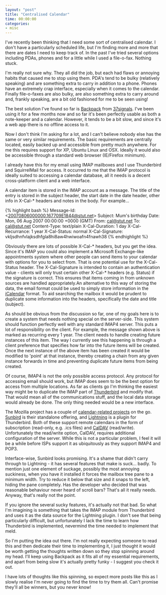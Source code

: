 ```yaml
---
layout: "post"
title: "Centralised Calendar"
time: 00:00:00
categories:
- misc
---
```

I've recently been thinking that I need some sort of centralised calendar. I don't have a particularly scheduled life, but I'm finding more and more that there are dates I need to keep track of. In the past I've tried several options including PDAs, phones and for a little while I used a file-o-fax. Nothing stuck.

I'm really not sure why. They all did the job, but each had flaws or annoying habits that caused me to stop using them. PDA's tend to be bulky (relatively speaking) and are something extra to carry in addition to a phone. Phones have an extremely crap interface, especially when it comes to the calendar. Finally file-o-faxes are also bulky, are also something extra to carry around and, frankly speaking, are a bit old fashioned for me to be seen using!

The best solution I've found so far is <a href="http://www.backpackit.com/">Backpack</a> from <a href="http://www.37signals.com/">37signals</a>. I've been using it for a few months now and so far it's been perfectly usable as both a note-keeper and a calendar. However, it tends to be a bit slow, and since it's a web app there is no offline access to it.

Now I don't think I'm asking for a lot, and I can't believe nobody else has the same or very similar requirements. The basic requirements are centrally located, easily backed up and accessible from pretty much anywhere. For me this requires support for XP, Ubuntu Linux and OSX. Ideally it would also be accessible through a standard web browser (IE/Firefox minimum).

I already have this for my email using IMAP mailboxes and I use Thunderbird and SquirrelMail for access. It occurred to me that the IMAP protocol is ideally suited to accessing a calendar database, all it needs is a decent cross-platform client and a web interface.

A calendar item is stored in the IMAP account as a message. The title of the entry is stored in the subject header, the start date in the date header, other info in X-Cal-* headers and notes in the body. For example...

{% highlight bash %}
Message-Id: &lt;20070806000000.167709E1844@stut.net&gt;
Subject: Mum's birthday
Date: Mon, 06 Aug 2007 00:00:00 +0000 (GMT)
From: cal@stut.net
To: cal@stut.net
Content-Type: text/plain
X-Cal-Duration: 1 day
X-Cal-Recurrance: 1 year
X-Cal-Status: normal
X-Cal-Signature: vkljsdhnfvlajksdhfgla8hi8aw4hwiwoafn4fnawh38
{% endhighlight %}

Obviously there are lots of possible X-Cal-* headers, but you get the idea. Since it's IMAP you could also implement a Microsoft Exchange-like appointments system where other people can send items to your calendar with options for you to select from. That is one potential use for the X-Cal-Status header. The X-Cal-Signature is intended to contain an authentication value - clients will only trust certain other X-Cal-* headers (e.g. Status) if the signature is correct. This ensures that items coming in from unknown sources are handled appropriately.An alternative to this way of storing the data, the email format could be used to simply store information in the <a href="http://www.ietf.org/rfc/rfc2445.txt">iCalendar</a> format. To aid searching the mailbox it would be prudent to duplicate some information into the headers, specifically the date and title (subject).

As should be obvious from the discussion so far, one of my goals here is to create a system that needs nothing special on the server-side. This system should function perfectly well with any standard IMAP4 server. This puts a lot of responsibility on the client. For example, the message shown above is marked as recurring every 1 year. The client needs to handle creating future instances of this item. The way I currently see this happening is through a client preference that specifies how far into the future items will be created. Once the next instance of the above item has been created it would be modified to 'point' at that instance, thereby creating a chain from any given instance forwards in time and preventing duplicate future items from being created.

Of course, IMAP4 is not the only possible access protocol. Any protocol for accessing email should work, but IMAP does seem to be the best option for access from multiple locations. As far as clients go I'm thinking the easiest way might be to duplicate the IMAP part of <a href="http://www.mozilla.com/thunderbird/">Thunderbird</a> and modify that. That would mean all of the communications stuff, and the local data storage would already be done. The only thing needed would be a new interface.

The Mozilla project has a couple of <a href="http://www.mozilla.org/projects/calendar/">calendar-related projects</a> on the go. <a href="http://www.mozilla.org/projects/calendar/sunbird/">Sunbird</a> is their standalone offering, and <a href="http://www.mozilla.org/projects/calendar/lightning/">Lightning</a> is a plugin for Thunderbird. Both of these support remote calendars in the form of subscription (read-only, e.g. .ics files) and <a href="http://www.caldav.org/">CalDAV</a> (read/write). Unfortunately the read/write option, CalDAV, requires additional configuration of the server. While this is not a particular problem, I feel it will be a while before ISPs support it as ubiquitously as they support IMAP4 and POP3.

Interface-wise, Sunbird looks promising. It's a shame that didn't carry through to Lightning - it has several features that make is suck... badly. To mention just one element of suckage, possibly the most annoying suckiness, when you have it installed it forces the mailbox tree pane to a minimum width. Try to reduce it below that size and it snaps to the left, hiding the pane completely. Has the developer who decided that was reasonable behaviour never heard of scroll bars? That's all it really needs. Anyway, that's really not the point.

If you ignore the several sucky features, it's actually not that bad. So what I'm imagining is something that takes the IMAP module from Thunderbird and uses it as the data source for the Lightning plugin. I don't see that being particularly difficult, but unfortunately I lack the time to learn how Thunderbird is implemented, nevermind the time needed to implement that meld.

So I'm putting the idea out there. I'm not really expecting someone to read this and then dedicate their time to implementing it, I just thought it would be worth getting the thoughts written down so they stop spinning around my head. I'll keep using Backpack as it fits all of my essential requirements, and apart from being slow it's actually pretty funky - I suggest you check it out.

I have lots of thoughts like this spinning, so expect more posts like this as I slowly realise I'm never going to find the time to try them all. Can't promise they'll all be winners, but you never know!